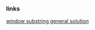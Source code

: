 ### links  

[window substring general solution](https://leetcode.com/problems/minimum-window-substring/solutions/26808/Here-is-a-10-line-template-that-can-solve-most-'substring'-problems)
